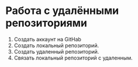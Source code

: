 # **Работа с удалёнными репозиториями**

1. Создать аккаунт на GitHab
2. Создать локальный репозиторий.
3. Создать удаленный репозиторий.
4. Связать локальный репозиторий с удаленным.